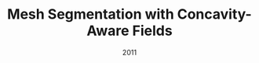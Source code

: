---
title:          "Mesh Segmentation with Concavity-Aware Fields"
date:           2011
selected:       true
pub:            "IEEE Transactions on Visualization and Computer Graphics"
pub_date:       "2011"
# abstract: >-
cover:          /assets/images/covers/concavefield.png
authors:
- Oscar Kin-Chung Au
- Youyi Zheng
- Menglin Chen
- Pengfei Xu
- Chiew-Lan Tai
links:
  # Paper: 
  # Project:
---